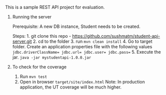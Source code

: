 This is a sample REST API project for evaluation.


1. Running the server

    Prerequisite:
      A new DB instance, Student needs to be created.

    Steps:
        1. git clone this repo - https://github.com/sushmatm/student-api-server.git
        2. cd to the folder
        3. run `mvn clean install`
        4. Go to target folder. Create an application properties file with the following values
        `jdbc.driverClassName=
         jdbc.url=
         jdbc.user=
         jdbc.pass=`
        5. Execute the jar. `java -jar mystudentapi-1.0.0.jar`
 
 2. To check for the coverage
     1. Run `mvn test`
     2. Open in browser `target/site/index.html`
     Note: In production application, the UT coverage will be much higher.
     
 
